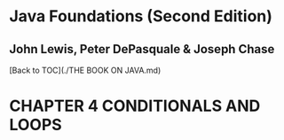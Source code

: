 # **Java Foundations (Second Edition)**
## John Lewis, Peter DePasquale & Joseph Chase

[Back to TOC](./THE BOOK ON JAVA.md)

# CHAPTER 4 CONDITIONALS AND LOOPS 